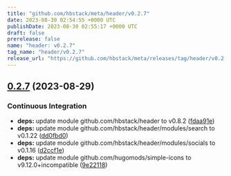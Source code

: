 ```yaml
---
title: "github.com/hbstack/meta/header/v0.2.7"
date: 2023-08-30 02:54:55 +0000 UTC
publishDate: 2023-08-30 02:55:17 +0000 UTC
draft: false
prerelease: false
name: "header: v0.2.7"
tag_name: "header/v0.2.7"
release_url: "https://github.com/hbstack/meta/releases/tag/header/v0.2.7"
---
```


## [0.2.7](https://github.com/hbstack/meta/compare/header/v0.2.6...header/v0.2.7) (2023-08-29)


### Continuous Integration

* **deps:** update module github.com/hbstack/header to v0.8.2 ([fdaa91e](https://github.com/hbstack/meta/commit/fdaa91ecfff40bf6c3cc68a8f200e31d0d9e2499))
* **deps:** update module github.com/hbstack/header/modules/search to v0.1.22 ([dd0fbd0](https://github.com/hbstack/meta/commit/dd0fbd0d1131026065bed5a235265b656c2a2325))
* **deps:** update module github.com/hbstack/header/modules/socials to v0.1.16 ([d2ccf1e](https://github.com/hbstack/meta/commit/d2ccf1ea4a6813fcb55976fa14a4979afb3335d7))
* **deps:** update module github.com/hugomods/simple-icons to v9.12.0+incompatible ([9e22118](https://github.com/hbstack/meta/commit/9e22118ba2dfebd7ee7f9f018ace34d12595af30))
